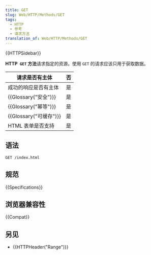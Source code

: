 ```yaml
---
title: GET
slug: Web/HTTP/Methods/GET
tags:
  - HTTP
  - 参考
  - 请求方法
translation_of: Web/HTTP/Methods/GET
---
```

{{HTTPSidebar}}

**HTTP` GET` 方法**请求指定的资源。使用 `GET` 的请求应该只用于获取数据。

| 请求是否有主体                   | 否  |
| -------------------------------- | --- |
| 成功的响应是否有主体             | 是  |
| {{Glossary("安全")}}     | 是  |
| {{Glossary("幂等")}}     | 是  |
| {{Glossary("可缓存")}} | 是  |
| HTML 表单是否支持                | 是  |

## 语法

```plain
GET /index.html
```

## 规范

{{Specifications}}

## 浏览器兼容性

{{Compat}}

## 另见

- {{HTTPHeader("Range")}}
